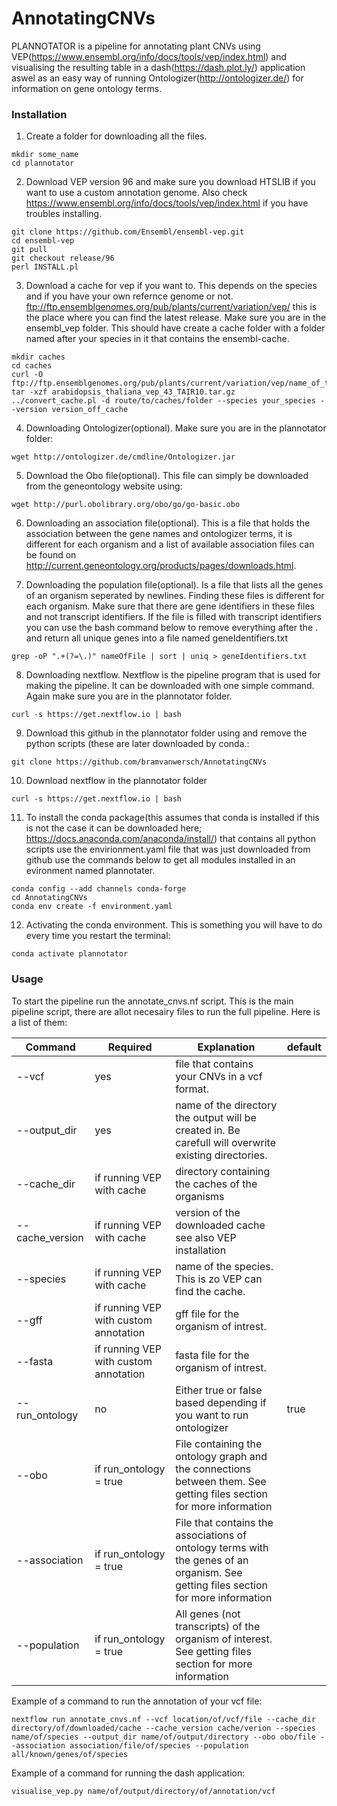 # AnnotatingCNVs
PLANNOTATOR is a pipeline for annotating plant CNVs using VEP(https://www.ensembl.org/info/docs/tools/vep/index.html) and visualising the resulting table in a dash(https://dash.plot.ly/) application aswel as an easy way of running Ontologizer(http://ontologizer.de/) for information on gene ontology terms.
### Installation 
1. Create a folder for downloading all the files.
```shell
mkdir some_name
cd plannotator
``` 
2. Download VEP version 96 and make sure you download HTSLIB if you want to use a custom annotation genome. Also check https://www.ensembl.org/info/docs/tools/vep/index.html if you have troubles installing.
```shell
git clone https://github.com/Ensembl/ensembl-vep.git
cd ensembl-vep
git pull
git checkout release/96
perl INSTALL.pl
```
3. Download a cache for vep if you want to. This depends on the species and if you have your own refernce genome or not. ftp://ftp.ensemblgenomes.org/pub/plants/current/variation/vep/ this is the place where you can find the latest release. Make sure you are in the ensembl_vep folder. This should have create a cache folder with a folder named after your species in it that contains the ensembl-cache. 
```shell
mkdir caches
cd caches
curl -O ftp://ftp.ensemblgenomes.org/pub/plants/current/variation/vep/name_of_the_desired_cache
tar -xzf arabidopsis_thaliana_vep_43_TAIR10.tar.gz
../convert_cache.pl -d route/to/caches/folder --species your_species --version version_off_cache
```
4. Downloading Ontologizer(optional). Make sure you are in the plannotator folder:
```shell
wget http://ontologizer.de/cmdline/Ontologizer.jar
```
5. Download the Obo file(optional). This file can simply be downloaded from the geneontology website using:
```shell
wget http://purl.obolibrary.org/obo/go/go-basic.obo
```  
6. Downloading an association file(optional). This is a file that holds the association between the gene names and ontologizer terms, it is different for each organism and a list of available association files can be found on http://current.geneontology.org/products/pages/downloads.html.

7. Downloading the population file(optional). Is a file that lists all the genes of an organism seperated by newlines. Finding these files is different for each organism. Make sure that there are gene identifiers in these files and not transcript identifiers. If the file is filled with transcript identifiers you can use the bash command below to remove everything after the . and return all unique genes into a file named geneIdentifiers.txt
```shell
grep -oP ".+(?=\.)" nameOfFile | sort | uniq > geneIdentifiers.txt
``` 
8. Downloading nextflow. Nextflow is the pipeline program that is used for making the pipeline. It can be downloaded with one simple command. Again make sure you are in the plannotator folder.
```shell
curl -s https://get.nextflow.io | bash
```
9. Download this github in the plannotator folder using and remove the python scripts (these are later downloaded by conda.:
```shell
git clone https://github.com/bramvanwersch/AnnotatingCNVs
```
10. Download nextflow in the plannotator folder
```shell
curl -s https://get.nextflow.io | bash
```
11. To install the conda package(this assumes that conda is installed if this is not the case it can be downloaded here; https://docs.anaconda.com/anaconda/install/) that contains all python scripts use the envirionment.yaml file that was just downloaded from github use the commands below to get all modules installed in an evironment named plannotater.
```shell
conda config --add channels conda-forge
cd AnnotatingCNVs
conda env create -f environment.yaml
```
12. Activating the conda environment. This is something you will have to do every time you restart the terminal:
```shell
conda activate plannotator
```

### Usage
To start the pipeline run the annotate_cnvs.nf script. This is the main pipeline script, there are allot necesairy files to run the full pipeline. Here is a list of them:

Command | Required | Explanation | default 
--- | --- | --- |---
--vcf | yes | file that contains your CNVs in a vcf format.
--output_dir | yes | name of the directory the output will be created in. Be carefull will overwrite existing directories.
--cache_dir | if running VEP with cache | directory containing the caches of the organisms
--cache_version | if running VEP with cache | version of the downloaded cache see also VEP installation
--species | if running VEP with cache | name of the species. This is zo VEP can find the cache.
--gff | if running VEP with custom annotation | gff file for the organism of intrest.
--fasta | if running VEP with custom annotation | fasta file for the organism of intrest.
--run_ontology | no | Either true or false based depending if you want to run ontologizer | true
--obo | if run_ontology = true | File containing the ontology graph and the connections between them. See getting files section for more information
--association | if run_ontology = true | File that contains the associations of ontology terms with the genes of an organism. See getting files section for more information
--population  | if run_ontology = true | All genes (not transcripts) of the organism of interest. See getting files section for more information

Example of a command to run the annotation of your vcf file:
```shell
nextflow run annotate_cnvs.nf --vcf location/of/vcf/file --cache_dir directory/of/downloaded/cache --cache_version cache/verion --species name/of/species --output_dir name/of/output/directory --obo obo/file --association association/file/of/species --population all/known/genes/of/species
```
Example of a command for running the dash application:
```shell
visualise_vep.py name/of/output/directory/of/annotation/vcf
```
